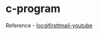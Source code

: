 # c-program

Reference - [locgifirsttmail-youtube](https://www.youtube.com/watch?v=JAy56OH58Y4&ab_channel=LogicFirstTamil)
